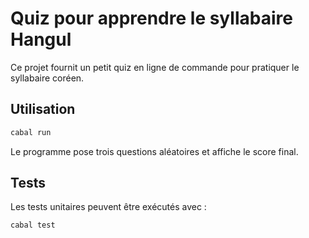 # Quiz pour apprendre le syllabaire Hangul

Ce projet fournit un petit quiz en ligne de commande pour pratiquer le syllabaire coréen.

## Utilisation

```bash
cabal run
```

Le programme pose trois questions aléatoires et affiche le score final.

## Tests

Les tests unitaires peuvent être exécutés avec :

```bash
cabal test
```
